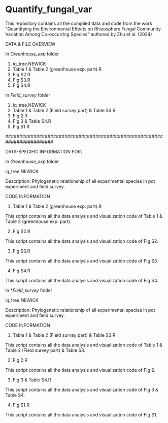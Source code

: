 # Quantify_fungal_var
This repository contains all the compiled data and code from the work "Quantifying the Environmental Effects on Rhizosphere Fungal Community Variation Among Co-occurring Species" authored by Zhu et al. (2024)

DATA & FILE OVERVIEW

In *Greenhouse_exp* folder
1)  iq_tree.NEWICK
2)  Table 1 & Table 2 (greenhouse exp. part).R
3)  Fig S2.R
4)  Fig S3.R
5)  Fig S4.R

In *Field_survey* folder
1)  iq_tree.NEWICK
2)  Table 1 & Table 2 (Field survey part) & Table S3.R
3)  Fig 2.R
4)  Fig 3 & Table S4.R
5)  Fig S1.R

#########################################################################

DATA-SPECIFIC INFORMATION FOR: 

In *Greenhouse_exp* folder

 iq_tree.NEWICK

Description: Phylogenetic relationship of all experimental species in pot experiment and field survey.

CODE INFORMATION

1) Table 1 & Table 2 (greenhouse exp. part).R

This script contains all the data analysis and visualization code of Table 1 & Table 2 (greenhouse exp. part).

2)  Fig S2.R

This script contains all the data analysis and visualization code of Fig S2.

3)  Fig S3.R

This script contains all the data analysis and visualization code of Fig S3.

4)  Fig S4.R

This script contains all the data analysis and visualization code of Fig S4.


In **Field_survey* folder

 iq_tree.NEWICK

Description: Phylogenetic relationship of all experimental species in pot experiment and field survey.

CODE INFORMATION

1) Table 1 & Table 2 (Field survey part) & Table S3.R

This script contains all the data analysis and visualization code of Table 1 & Table 2 (Field survey part) & Table S3.

2)  Fig 2.R

This script contains all the data analysis and visualization code of Fig 2.

3)  Fig 3 & Table S4.R

This script contains all the data analysis and visualization code of Fig 3 & Table S4.

4)  Fig S1.R

This script contains all the data analysis and visualization code of Fig S1.
